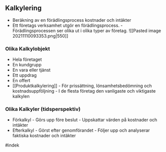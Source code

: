 ## Kalkylering
- Beräkning av en förädlingsprocess kostnader och intäkter
- Ett företags verksamhet utgör en förädlingsprocess. 
		- Förädlingsprocessen ser olika ut i olika typer av företag.
![[Pasted image 20211110093353.png|550]]

### Olika Kalkylobjekt
- Hela företaget
- En kundgrupp
- En vara eller tjänst
- Ett uppdrag
- En offert
- [[Produktkalkylering]] 
		- För prissättning, lönsamhetsbedömning och kostnadsuppföljning
		- I de flesta företag den vanligaste och viktigaste kalkylen

### Olika Kalkyler (tidsperspektiv)
- Förkalkyl
		- Görs upp före beslut
		- Uppskattar värden på kostnader och intäkter
- Efterkalkyl
		- Görst efter genomförandet
		- Följer upp och analyserar faktiska kostnader och intäkter

#indek 